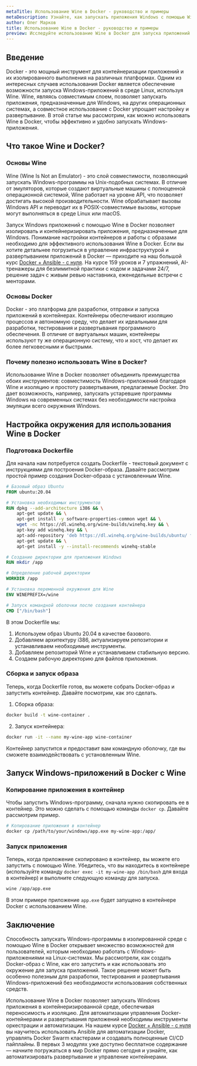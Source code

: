 ```yaml
---
metaTitle: Использование Wine в Docker - руководство и примеры
metaDescription: Узнайте, как запускать приложения Windows с помощью Wine в Docker, изучите настройку контейнеров, работу с образами и расширенные возможности
author: Олег Марков
title: Использование Wine в Docker - руководство и примеры
preview: Исследуйте использование Wine в Docker для запуска приложений Windows на любом устройстве. Примеры и пояснения помогут вам быстро освоить этот процесс
---
```


## Введение

Docker - это мощный инструмент для контейнеризации приложений и их изолированного выполнения на различных платформах. Одним из интересных случаев использования Docker является обеспечение возможности запуска Windows-приложений в среде Linux, используя Wine. Wine, являясь совместимым слоем, позволяет запускать приложения, предназначенные для Windows, на других операционных системах, а совместное использование с Docker упрощает настройку и развертывание. В этой статье мы рассмотрим, как можно использовать Wine в Docker, чтобы эффективно и удобно запускать Windows-приложения.

## Что такое Wine и Docker?

### Основы Wine

Wine (Wine Is Not an Emulator) - это слой совместимости, позволяющий запускать Windows-программы на Unix-подобных системах. В отличие от эмуляторов, которые создают виртуальные машины с полноценной операционной системой, Wine работает на уровне API, что позволяет достигать высокой производительности. Wine обрабатывает вызовы Windows API и переводит их в POSIX-совместимые вызовы, которые могут выполняться в среде Linux или macOS.

Запуск Windows приложений с помощью Wine в Docker позволяет изолировать и контейнеризировать приложения, предназначенные для Windows. Понимание настройки контейнеров и работы с образами необходимо для эффективного использования Wine в Docker. Если вы хотите детальнее погрузиться в управление инфраструктурой и развертыванием приложений в Docker — приходите на наш большой курс [Docker + Ansible - с нуля](https://purpleschool.ru/course/docker?utm_source=knowledgebase&utm_medium=text&utm_campaign=Ispolzovanie_Wine_v_Docker_-_rukovodstvo_i_primery). На курсе 159 уроков и 7 упражнений, AI-тренажеры для безлимитной практики с кодом и задачами 24/7, решение задач с живым ревью наставника, еженедельные встречи с менторами.

### Основы Docker

Docker - это платформа для разработки, отправки и запуска приложений в контейнерах. Контейнеры обеспечивают изоляцию процессов и автономную среду, что делает их идеальными для разработки, тестирования и развертывания программного обеспечения. В отличие от виртуальных машин, контейнеры используют ту же операционную систему, что и хост, что делает их более легковесными и быстрыми.

### Почему полезно использовать Wine в Docker?

Использование Wine в Docker позволяет объединить преимущества обоих инструментов: совместимость Windows-приложений благодаря Wine и изоляцию и простоту развертывания, предлагаемые Docker. Это дает возможность, например, запускать устаревшие программы Windows на современных системах без необходимости настройка эмуляции всего окружения Windows.

## Настройка окружения для использования Wine в Docker

### Подготовка Dockerfile

Для начала нам потребуется создать Dockerfile - текстовый документ с инструкциями для построения Docker-образа. Давайте рассмотрим простой пример создания Docker-образа с установленным Wine.

```Dockerfile
# Базовый образ Ubuntu
FROM ubuntu:20.04

# Установка необходимых инструментов
RUN dpkg --add-architecture i386 && \
    apt-get update && \
    apt-get install -y software-properties-common wget && \
    wget -nc https://dl.winehq.org/wine-builds/winehq.key && \
    apt-key add winehq.key && \
    apt-add-repository 'deb https://dl.winehq.org/wine-builds/ubuntu/ focal main' && \
    apt-get update && \
    apt-get install -y --install-recommends winehq-stable

# Создание директории для приложения Windows
RUN mkdir /app

# Определение рабочей директории
WORKDIR /app

# Установка переменной окружения для Wine
ENV WINEPREFIX=/wine

# Запуск командной оболочки после создания контейнера
CMD ["/bin/bash"]
```

В этом Dockerfile мы:
1. Используем образ Ubuntu 20.04 в качестве базового.
2. Добавляем архитектуру i386, актуализируем репозитории и устанавливаем необходимые инструменты.
3. Добавляем репозиторий Wine и устанавливаем стабильную версию.
4. Создаем рабочую директорию для файлов приложения.

### Сборка и запуск образа

Теперь, когда Dockerfile готов, вы можете собрать Docker-образ и запустить контейнер. Давайте посмотрим, как это сделать.

1. Сборка образа:

```bash
docker build -t wine-container .
```

2. Запуск контейнера:

```bash
docker run -it --name my-wine-app wine-container
```

Контейнер запустится и предоставит вам командную оболочку, где вы сможете взаимодействовать с установленным Wine.

## Запуск Windows-приложений в Docker с Wine

### Копирование приложения в контейнер

Чтобы запустить Windows-программу, сначала нужно скопировать ее в контейнер. Это можно сделать с помощью команды `docker cp`. Давайте рассмотрим пример.

```bash
# Копирование приложения в контейнер
docker cp /path/to/your/windows/app.exe my-wine-app:/app/
```

### Запуск приложения

Теперь, когда приложение скопировано в контейнер, вы можете его запустить с помощью Wine. Убедитесь, что вы находитесь в контейнере (используйте команду `docker exec -it my-wine-app /bin/bash` для входа в контейнер) и выполните следующую команду для запуска.

```bash
wine /app/app.exe
```

В этом примере приложение `app.exe` будет запущено в контейнере Docker с использованием Wine.

## Заключение

Способность запускать Windows-программы в изолированной среде с помощью Wine в Docker открывает множество возможностей для пользователей, которым необходимо работать с Windows-приложениями на Linux-системах. Мы рассмотрели, как создать Docker-образ с Wine, как его запустить и как использовать это окружение для запуска приложений. Такое решение может быть особенно полезным для разработки, тестирования и развертывания Windows-приложений без необходимости использования собственных средств.

Использование Wine в Docker позволяет запускать Windows приложения в контейнеризированной среде, обеспечивая переносимость и изоляцию. Для автоматизации управления Docker-контейнерами и развертывания приложений необходимы инструменты оркестрации и автоматизации. На нашем курсе [Docker + Ansible - с нуля](https://purpleschool.ru/course/docker?utm_source=knowledgebase&utm_medium=text&utm_campaign=Ispolzovanie_Wine_v_Docker_-_rukovodstvo_i_primery) вы научитесь использовать Ansible для автоматизации Docker, управлять Docker Swarm кластерами и создавать полноценные CI/CD пайплайны. В первых 3 модулях уже доступно бесплатное содержание — начните погружаться в мир Docker прямо сегодня и узнайте, как автоматизировать развертывание и управление контейнерами.
